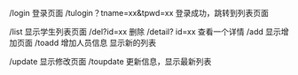 /login   登录页面
/tulogin？tname=xx&tpwd=xx  登录成功，跳转到列表页面
 


/list 显示学生列表页面
/del?id=xx  删除
/detail? id=xx 查看一个详情
/add  显示增加页面
/toadd  增加人员信息  显示新的列表


/update 显示修改页面
/toupdate 更新信息，显示最新列表
